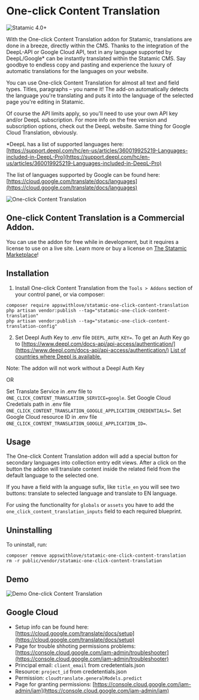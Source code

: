 # One-click Content Translation

![Statamic 4.0+](https://img.shields.io/badge/Statamic-3.0+-FF269E?style=for-the-badge&link=https://statamic.com)

With the One-click Content Translation addon for Statamic, translations are done in a breeze, directly within the CMS.
Thanks to the integration of the DeepL-API or Google Cloud API, text in any language supported by DeepL/Google* can be instantly translated within the Statamic CMS. Say goodbye to endless copy and pasting and experience the luxury of automatic translations for the languages on your website.

You can use One-click Content Translation for almost all text and field types. Titles, paragraphs – you name it! The add-on automatically detects the language you're translating and puts it into the language of the selected page you're editing in Statamic.

Of course the API limits apply, so you'll need to use your own API key and/or DeepL subscription. For more info on the free version and subscription options, check out the DeepL website. Same thing for Google Cloud Translation, obviously.


*DeepL has a list of supported languages here: [https://support.deepl.com/hc/en-us/articles/360019925219-Languages-included-in-DeepL-Pro](https://support.deepl.com/hc/en-us/articles/360019925219-Languages-included-in-DeepL-Pro)

The list of languages supported by Google can be found here: [https://cloud.google.com/translate/docs/languages](https://cloud.google.com/translate/docs/languages)

![One-click Content Translation](https://github.com/appswithlove/statamic-one-click-content-translation/blob/main/awl_translation_addon_image.png?raw=true)

## One-click Content Translation is a Commercial Addon.

You can use the addon for free while in development, but it requires a license to use on a live site. Learn more or buy a license on [The Statamic Marketplace](https://statamic.com/addons/awl/deepl)!


## Installation

1. Install One-click Content Translation from the `Tools > Addons` section of your control panel, or via composer:

```
composer require appswithlove/statamic-one-click-content-translation
php artisan vendor:publish --tag="statamic-one-click-content-translation"
php artisan vendor:publish --tag="statamic-one-click-content-translation-config"
```

2. Set Deepl Auth Key to .env file `DEEPL_AUTH_KEY=`.
To get an Auth Key go to [https://www.deepl.com/docs-api/api-access/authentication/](https://www.deepl.com/docs-api/api-access/authentication/)
[List of countries where Deepl is available.](https://www.deepl.com/pro-api)

Note: The addon will not work without a Deepl Auth Key

OR

Set Translate Service in .env file to `ONE_CLICK_CONTENT_TRANSLATION_SERVICE=google`. 
Set Google Cloud Credetials path in .env file `ONE_CLICK_CONTENT_TRANSLATION_GOOGLE_APPLICATION_CREDENTIALS=`.
Set Google Cloud resource ID in .env file `ONE_CLICK_CONTENT_TRANSLATION_GOOGLE_APPLICATION_ID=`.


## Usage

The One-click Content Translation addon will add a special button for secondary languages into collection entry edit views.
After a click on the button the addon will translate content inside the related field from the default language to the selected one.

If you have a field with la anguage sufix, like `title_en` you will see two buttons: translate to selected language and translate to EN language.

For using the functionality for `globals` or `assets` you have to add the `one_click_content_translation_inputs` field to  each required blueprint.

## Uninstalling

To uninstall, run:

```
composer remove appswithlove/statamic-one-click-content-translation
rm -r public/vendor/statamic-one-click-content-translation
```

## Demo

![Demo One-click Content Translation](https://github.com/appswithlove/statamic-one-click-content-translation/blob/main/demo.gif?raw=true)

## Google Cloud
- Setup info can be found here: [https://cloud.google.com/translate/docs/setup](https://cloud.google.com/translate/docs/setup)
- Page for trouble shhoting permissions problems: [https://console.cloud.google.com/iam-admin/troubleshooter](https://console.cloud.google.com/iam-admin/troubleshooter)
- Principal email: `client_email` from credetentials.json
- Resource: `project_id` from credetentials.json
- Permission: `cloudtranslate.generalModels.predict`
- Page for granting permissions: [https://console.cloud.google.com/iam-admin/iam](https://console.cloud.google.com/iam-admin/iam)
